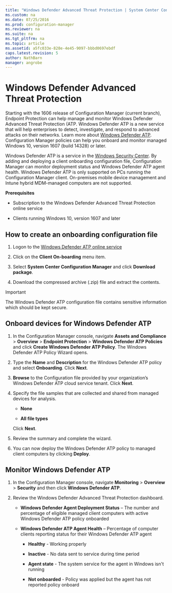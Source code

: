 ```yaml
---
title: "Windows Defender Advanced Threat Protection | System Center Configuration Manager"
ms.custom: na
ms.date: 07/25/2016
ms.prod: configuration-manager
ms.reviewer: na
ms.suite: na
ms.tgt_pltfrm: na
ms.topic: article
ms.assetid: a5fc033e-828e-4e45-9097-bbbd0697ebdf
caps.latest.revision: 5
author: NathBarnmanager: angrobe
---
```

# Windows Defender Advanced Threat Protection
Starting with the 1606 release of Configuration Manager (current branch), Endpoint Protection can help manage and monitor Windows Defender Advanced Threat Protection (ATP. Windows Defender ATP is a new service that will help enterprises to detect, investigate, and respond to advanced attacks on their networks.  Learn more about [Windows Defender ATP](http://aka.ms/technet-wdatp). Configuration Manager policies can help you onboard and monitor managed Windows 10, version 1607 (build 14328) or later.

Windows Defender ATP is a service in the [Windows Security Center](https://securitycenter.windows.com/). By adding and deploying a client onboarding configuration file, Configuration Manager can monitor deployment status and Windows Defender ATP agent health. Windows Defender ATP is only supported on PCs running the Configuration Manager client. On-premises mobile device management and Intune hybrid MDM-managed computers are not supported.
  
 **Prerequisites**  
  
-   Subscription to the Windows Defender Advanced Threat Protection online service  
  
-   Clients running Windows 10, version 1607 and later  
  
## How to create an onboarding configuration file  
  
 1.  Logon to the [Windows Defender ATP online service](https://securitycenter.windows.com/)   
  
 2.  Click on the **Client On-boarding** menu item.  
  
 3.  Select **System Center Configuration Manager** and click **Download package**.  
  
 4.  Download the compressed archive (.zip) file and extract the contents. 

> [!IMPORTANT]
> The Windows Defender ATP configuration file contains sensitive information which should be kept secure. 

## Onboard devices for Windows Defender ATP  
  
1.  In the Configuration Manager console, navigate **Assets and Compliance** > **Overview** > **Endpoint Protection** > **Windows Defender ATP Policies** and click **Create Windows Defender ATP Policy**. The Windows Defender ATP Policy Wizard opens.  
  
2.  Type the **Name** and **Description** for the Windows Defender ATP policy and select **Onboarding**. Click **Next**.  
  
3.  **Browse** to the Configuration file provided by your organization’s Windows Defender ATP cloud service tenant. Click **Next**.  
  
4.  Specify the file samples that are collected and shared from managed devices for analysis.  
  
    -   **None**   
  
    -   **All file types**  
  
     Click **Next**.  
  
5.  Review the summary and complete the wizard.  
  
6.  You can now deploy the Windows Defender ATP policy to managed client computers by clicking **Deploy**.  
  
## Monitor Windows Defender ATP  
  
1.  In the Configuration Manager console, navigate **Monitoring** > **Overview** > **Security** and then click **Windows Defender ATP**.  
  
2.  Review the Windows Defender Advanced Threat Protection dashboard.  
  
    -   **Windows Defender Agent Deployment Status** – The number and percentage of eligible managed client computers with active Windows Defender ATP policy onboarded  
  
    -   **Windows Defender ATP Agent Health** – Percentage of computer clients reporting status for their Windows Defender ATP agent  
  
        -   **Healthy** - Working properly  
  
        -   **Inactive** - No data sent to service during time period  
  
        -   **Agent state** - The system service for the agent in Windows isn't running  
  
        -   **Not onboarded** - Policy was applied but the agent has not reported policy onboard  

